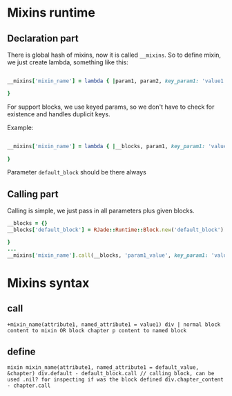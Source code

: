 
# Mixins runtime

## Declaration part

There is global hash of mixins, now it is called `__mixins`. So to define mixin, we just create lambda, something like this:

```ruby

__mixins['mixin_name'] = lambda { |param1, param2, key_param1: 'value1', key_param2: 'value2'|

}

```


For support blocks, we use keyed params, so we don't have to check for existence and handles duplicit keys.

Example:

```ruby

__mixins['mixin_name'] = lambda { |__blocks, param1, key_param1: 'value1'|
	
}

```

Parameter `default_block` should be there always 


## Calling part

Calling is simple, we just pass in all parameters plus given blocks.

```ruby
__blocks = {}
__blocks['default_block'] = RJade::Runtime::Block.new('default_block') {

}
...
__mixins['mixin_name'].call(__blocks, 'param1_value', key_param1: 'value')
```


# Mixins syntax

## call

`+mixin_name(attribute1, named_attribute1 = value1)
	div
		| normal block content to mixin OR
	block chapter
		p content to named block`

## define

`mixin mixin_name(attribute1, named_attribute1 = default_value, &chapter)
	div.default
		- default_block.call // calling block, can be used .nil? for inspecting if was the block defined
	div.chapter_content
		- chapter.call`
